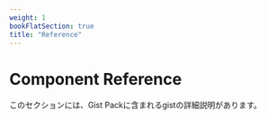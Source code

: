 ```yaml
---
weight: 1
bookFlatSection: true
title: "Reference"
---
```


# Component Reference

このセクションには、Gist Packに含まれるgistの詳細説明があります。
